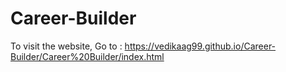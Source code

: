 # Career-Builder

To visit the website, Go to : https://vedikaag99.github.io/Career-Builder/Career%20Builder/index.html
